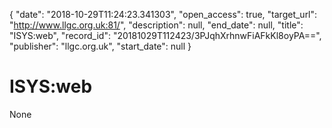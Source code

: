 {
  "date": "2018-10-29T11:24:23.341303", 
  "open_access": true, 
  "target_url": "http://www.llgc.org.uk:81/", 
  "description": null, 
  "end_date": null, 
  "title": "ISYS:web", 
  "record_id": "20181029T112423/3PJqhXrhnwFiAFkKl8oyPA==", 
  "publisher": "llgc.org.uk", 
  "start_date": null
}

# ISYS:web

None